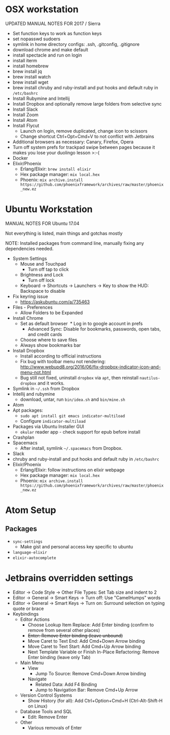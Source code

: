 # OSX workstation

UPDATED MANUAL NOTES FOR 2017 / Sierra

* Set function keys to work as function keys
* set nopasswd sudoers
* symlink in home directory configs: .ssh, .gitconfig, .gitignore
* download chrome and make default
* install spectacle and run on login
* install iterm
* install homebrew
* brew install jq
* brew install watch
* brew install wget
* brew install chruby and ruby-install and put hooks and default ruby in `/etc/bashrc`
* Install Rubymine and Intellij
* Install Dropbox and optionally remove large folders from selective sync
* Install Slack
* Install Zoom
* Install Atom
* Install Flycut
  * Launch on login, remove duplicated, change icon to scissors
  * Change shortcut Ctrl+Opt+Cmd+V to not conflict with Jetbrains
* Additional browsers as necessary: Canary, Firefox, Opera
* Turn off system prefs for trackpad swipe between pages because it makes you lose your duolingo lesson >:-(
* Docker
* Elixir/Phoenix
  * Erlang/Elixir: `brew install elixir`
  * Hex package manager: `mix local.hex`
  * Phoenix: `mix archive.install https://github.com/phoenixframework/archives/raw/master/phoenix_new.ez`

# Ubuntu Workstation

MANUAL NOTES FOR Ubuntu 17.04

Not everything is listed, main things and gotchas mostly

NOTE: Installed packages from command line, manually fixing any dependencies needed.

* System Settings
  * Mouse and Touchpad
    * Turn off tap to click
  * Brightness and Lock
    * Turn off lock
  * Keyboard -> Shortcuts -> Launchers -> Key to show the HUD: Backspace to disable
* Fix keyring issue
  * https://askubuntu.com/a/735463
* Files - Preferences
  * Allow Folders to be Expanded
* Install Chrome
  * Set as default browser
  * Log in to google account in prefs
    * Advanced Sync: Disable for bookmarks, passwords, open tabs, and credit cards
  * Choose where to save files
  * Always show bookmarks bar
* Install Dropbox
  * Install according to official instructions
  * Fix bug with toolbar menu not rendering: http://www.webupd8.org/2016/06/fix-dropbox-indicator-icon-and-menu-not.html
  * Bug still not fixed, uninstall `dropbox` via `apt`, then reinstall `nautilus-dropbox` and it works.
* Symlink in `~/.ssh` from Dropbox
* Intellij and rubymine
  * download, untar, run `bin/idea.sh` and `bin/mine.sh`
* Atom
* Apt packages:
  * `sudo apt install git emacs indicator-multiload`
  * Configure `indicator-multiload`
* Packages via Ubuntu Installer GUI
  * `okular` reader app - check support for epub before install
* Crashplan
* Spacemacs
  * After install, symlink `~/.spacemacs` from Dropbox.
* Slack
* chruby and ruby-install and put hooks and default ruby in `/etc/bashrc`
* Elixir/Phoenix
  * Erlang/Elixir: follow instructions on elixir webpage
  * Hex package manager: `mix local.hex`
  * Phoenix: `mix archive.install https://github.com/phoenixframework/archives/raw/master/phoenix_new.ez`
  
# Atom Setup
## Packages
* `sync-settings`
  * Make gist and personal access key specific to ubuntu
* `language-elixir`
* `elixir-autocomplete`

# Jetbrains overridden settings
* Editor -> Code Style -> Other File Types: Set Tab size and indent to 2
* Editor -> General -> Smart Keys -> Turn off: Use "CamelHumps" words
* Editor -> General -> Smart Keys -> Turn on: Surround selection on typing quote or brace
* Keybindings
  * Editor Actions
    * Choose Lookup Item Replace: Add Enter binding (confirm to remove from several other places)
    * ~~Enter: Remove Enter binding (leave unbound)~~
    * Move Caret to Text End: Add Cmd+Down Arrow binding
    * Move Caret to Text Start: Add Cmd+Up Arrow binding
    * Next Template Variable or Finish In-Place Refactoring: Remove Enter binding (leave only Tab)
  * Main Menu
    * View
      * Jump To Source: Remove Cmd+Down Arrow binding
    * Navigate
      * Related Data: Add F4 Binding
      * Jump to Navigation Bar: Remove Cmd+Up Arrow
  * Version Control Systems
    * Show History (for all): Add Ctrl+Option+Cmd+H (Ctrl-Alt-Shift-H on Linux)
  * Database Tools and SQL
    * Edit: Remove Enter
  * Other
    * Various removals of Enter
